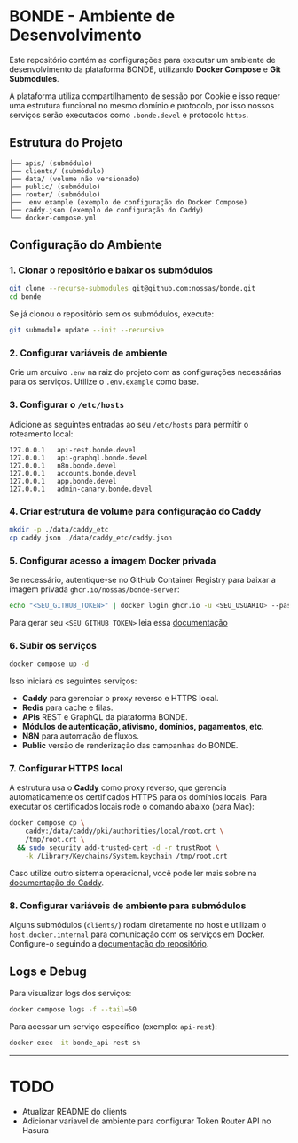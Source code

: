 # BONDE - Ambiente de Desenvolvimento

Este repositório contém as configurações para executar um ambiente de desenvolvimento da plataforma BONDE, utilizando **Docker Compose** e **Git Submodules**.

A plataforma utiliza compartilhamento de sessão por Cookie e isso requer uma estrutura funcional no mesmo domínio e protocolo, por isso nossos serviços serão executados como `.bonde.devel` e protocolo `https`.

## Estrutura do Projeto

```plaintext
├── apis/ (submódulo)
├── clients/ (submódulo)
├── data/ (volume não versionado)
├── public/ (submódulo)
├── router/ (submódulo)
├── .env.example (exemplo de configuração do Docker Compose)
├── caddy.json (exemplo de configuração do Caddy)
└── docker-compose.yml
```

## Configuração do Ambiente

### 1. Clonar o repositório e baixar os submódulos

```sh
git clone --recurse-submodules git@github.com:nossas/bonde.git
cd bonde
```

Se já clonou o repositório sem os submódulos, execute:

```sh
git submodule update --init --recursive
```

### 2. Configurar variáveis de ambiente

Crie um arquivo `.env` na raiz do projeto com as configurações necessárias para os serviços. Utilize o `.env.example` como base.

### 3. Configurar o `/etc/hosts`

Adicione as seguintes entradas ao seu `/etc/hosts` para permitir o roteamento local:

```plaintext
127.0.0.1   api-rest.bonde.devel
127.0.0.1   api-graphql.bonde.devel
127.0.0.1   n8n.bonde.devel
127.0.0.1   accounts.bonde.devel
127.0.0.1   app.bonde.devel
127.0.0.1   admin-canary.bonde.devel
```

### 4. Criar estrutura de volume para configuração do Caddy

```sh
mkdir -p ./data/caddy_etc
cp caddy.json ./data/caddy_etc/caddy.json
```

### 5. Configurar acesso a imagem Docker privada

Se necessário, autentique-se no GitHub Container Registry para baixar a imagem privada `ghcr.io/nossas/bonde-server`:

```sh
echo "<SEU_GITHUB_TOKEN>" | docker login ghcr.io -u <SEU_USUARIO> --password-stdin
```

Para gerar seu `<SEU_GITHUB_TOKEN>` leia essa [documentação](https://docs.github.com/pt/packages/working-with-a-github-packages-registry/working-with-the-container-registry)

### 6. Subir os serviços

```sh
docker compose up -d
```

Isso iniciará os seguintes serviços:

- **Caddy** para gerenciar o proxy reverso e HTTPS local.
- **Redis** para cache e filas.
- **APIs** REST e GraphQL da plataforma BONDE.
- **Módulos de autenticação, ativismo, domínios, pagamentos, etc.**  
- **N8N** para automação de fluxos.
- **Public** versão de renderização das campanhas do BONDE.

### 7. Configurar HTTPS local

A estrutura usa o **Caddy** como proxy reverso, que gerencia automaticamente os certificados HTTPS para os domínios locais. Para executar os certificados locais rode o comando abaixo (para Mac):

```sh
docker compose cp \
    caddy:/data/caddy/pki/authorities/local/root.crt \
    /tmp/root.crt \
  && sudo security add-trusted-cert -d -r trustRoot \
    -k /Library/Keychains/System.keychain /tmp/root.crt
```

Caso utilize outro sistema operacional, você pode ler mais sobre na [documentação do Caddy](https://caddyserver.com/docs/running#local-https-with-docker).

### 8. Configurar variáveis de ambiente para submódulos

Alguns submódulos (`clients/`) rodam diretamente no host e utilizam o `host.docker.internal` para comunicação com os serviços em Docker. Configure-o seguindo a [documentação do repositório](https://github.com/nossas/bonde-clients?tab=readme-ov-file#bonde-clients).

## Logs e Debug

Para visualizar logs dos serviços:

```sh
docker compose logs -f --tail=50
```

Para acessar um serviço específico (exemplo: `api-rest`):

```sh
docker exec -it bonde_api-rest sh
```

---


# TODO

- Atualizar README do clients
- Adicionar variavel de ambiente para configurar Token Router API no Hasura